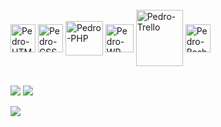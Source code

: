 <div style="display: inline_block"><br>
<img align="center" alt="Pedro-HTML" height="45" width="40" src="https://cdn.jsdelivr.net/gh/devicons/devicon/icons/html5/html5-original.svg"/>
<img align="center" alt="Pedro-CSS" height="45" width="40" src="https://cdn.jsdelivr.net/gh/devicons/devicon/icons/css3/css3-original.svg"/>
<img align="center" alt="Pedro-PHP" height="55" width="60" src="https://cdn.jsdelivr.net/gh/devicons/devicon/icons/php/php-original.svg"/>
<img align="center" alt="Pedro-WP" height="45" width="45" src="https://cdn.jsdelivr.net/gh/devicons/devicon/icons/wordpress/wordpress-plain.svg" />

  
<img align="center" alt="Pedro-Trello" height="90" width="75" src="https://cdn.jsdelivr.net/gh/devicons/devicon/icons/trello/trello-plain-wordmark.svg"/>

<img align="center" alt="Pedro-Bash" height="45" width="40" src="https://cdn.jsdelivr.net/gh/devicons/devicon/icons/bash/bash-original.svg"/>

</div></br>

![](https://github-readme-stats.vercel.app/api?username=pedrohsmelo&theme=dark&hide_border=false&include_all_commits=false&count_private=false) ![](https://github-readme-stats.vercel.app/api/top-langs/?username=pedrohsmelo&theme=dark&hide_border=false&include_all_commits=false&count_private=false&layout=compact)

[![](https://visitcount.itsvg.in/api?id=pedrohsmelo&icon=6&color=0)](https://visitcount.itsvg.in)


